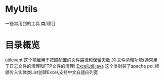 # MyUtils
一些常用到的工具 类/项目

# 目录概览
[utilevent](utilevent) 这个项目用于按照配置的文件路径和保留天数 的 文件清理功能(通常用于日志文件的清理和FTP文件的清理)
[ExcelUtil.java](ExcelUtil.java) 这个类封装了apache poi,根据传入实体类List创建Excel,支持中文自适应列宽
